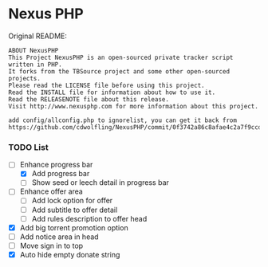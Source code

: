 # Nexus PHP

Original README:
```
ABOUT NexusPHP
This Project NexusPHP is an open-sourced private tracker script written in PHP.
It forks from the TBSource project and some other open-sourced projects.
Please read the LICENSE file before using this project.
Read the INSTALL file for information about how to use it.
Read the RELEASENOTE file about this release.
Visit http://www.nexusphp.com for more information about this project.

add config/allconfig.php to ignorelist, you can get it back from https://github.com/cdwolfling/NexusPHP/commit/0f3742a86c8afae4c2a7f9ccd1549c877120a606
```

### TODO List
- [ ] Enhance progress bar
  - [x] Add progress bar
  - [ ] Show seed or leech detail in progress bar
- [ ] Enhance offer area
  - [ ] Add lock option for offer
  - [ ] Add subtitle to offer detail
  - [ ] Add rules description to offer head
- [x] Add big torrent promotion option
- [ ] Add notice area in head
- [ ] Move sign in to top
- [x] Auto hide empty donate string